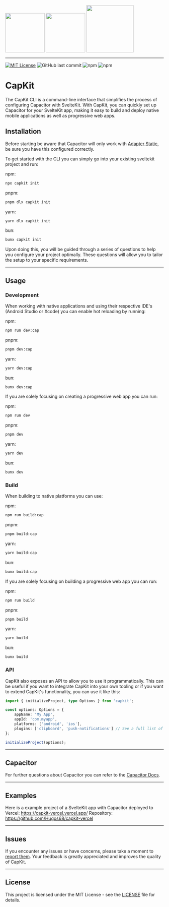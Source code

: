 <img width="125" src="https://github.com/Hugos68/sveltekit-capacitor/assets/63101006/3b8324ff-f27d-48a3-a74d-f7aabb2f530e" />
<img width="125" src="https://github.com/Hugos68/capkit/assets/63101006/cb12fccf-b42a-46ac-98fc-70cdf8cdf344" />
<img width="150" src="https://github.com/Hugos68/sveltekit-capacitor/assets/63101006/e748ecc6-2a2d-4dd5-95c2-4ff4cf8a307b" />

---

[![MIT License](https://img.shields.io/badge/License-MIT-green.svg)](https://choosealicense.com/licenses/mit/)
![GitHub last commit](https://img.shields.io/github/last-commit/hugos68/capkit)
![npm](https://img.shields.io/npm/v/capkit)
![npm](https://img.shields.io/npm/dt/capkit)

# CapKit

The CapKit CLI is a command-line interface that simplifies the process of configuring Capacitor with SvelteKit. With CapKit, you can quickly set up Capacitor for your SvelteKit app, making it easy to build and deploy native mobile applications as well as progressive web apps.

## Installation

Before starting be aware that Capacitor will only work with [Adapter Static](https://kit.svelte.dev/docs/adapter-static), be sure you have this configured correctly.

To get started with the CLI you can simply go into your existing sveltekit project and run:

npm:

```bash
npx capkit init
```

pnpm:

```bash
pnpm dlx capkit init
```

yarn:

```bash
yarn dlx capkit init
```

bun:

```bash
bunx capkit init
```

Upon doing this, you will be guided through a series of questions to help you configure your project optimally. These questions will allow you to tailor the setup to your specific requirements.

---

## Usage

### Development

When working with native applications and using their respective IDE's (Android Studio or Xcode) you can enable hot reloading by running:

npm:

```bash
npm run dev:cap
```

pnpm:

```bash
pnpm dev:cap
```

yarn:

```bash
yarn dev:cap
```

bun:

```bash
bunx dev:cap
```

If you are solely focusing on creating a progressive web app you can run:

npm:

```bash
npm run dev
```

pnpm:

```bash
pnpm dev
```

yarn:

```bash
yarn dev
```

bun:

```bash
bunx dev
```

### Build

When building to native platforms you can use:

npm:

```bash
npm run build:cap
```

pnpm:

```bash
pnpm build:cap
```

yarn:

```bash
yarn build:cap
```

bun:

```bash
bunx build:cap
```

If you are solely focusing on building a progressive web app you can run:

npm:

```bash
npm run build
```

pnpm:

```bash
pnpm build
```

yarn:

```bash
yarn build
```

bun:

```bash
bunx build
```

### API

CapKit also exposes an API to allow you to use it programmatically. This can be useful if you want to integrate CapKit into your own tooling or if you want to extend CapKit's functionality, you can use it like this:

```ts
import { initializeProject, type Options } from 'capkit';

const options: Options = {
	appName: 'My App',
	appId: 'com.myapp',
	platforms: ['android', 'ios'],
	plugins: ['clipboard', 'push-notifications'] // See a full list of plugins here: https://capacitorjs.com/docs/apis
};

initializeProject(options);
```

---

## Capacitor

For further questions about Capacitor you can refer to the [Capacitor Docs](https://capacitorjs.com/docs).

---

## Examples

Here is a example project of a SvelteKit app with Capacitor deployed to Vercel: https://capkit-vercel.vercel.app/
Repository: https://github.com/Hugos68/capkit-vercel

---

## Issues

If you encounter any issues or have concerns, please take a moment to [report them](https://github.com/Hugos68/capkit/issues/new). Your feedback is greatly appreciated and improves the quality of CapKit.

---

## License

This project is licensed under the MIT License - see the [LICENSE](LICENSE) file for details.
